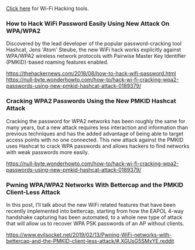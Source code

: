 [Click here](https://github.com/TheGetch/Penetration-Testing-Resources/wiki/Wi-Fi-Hacking---Tools) for Wi-Fi Hacking tools.

### How to Hack WiFi Password Easily Using New Attack On WPA/WPA2

Discovered by the lead developer of the popular password-cracking tool Hashcat, Jens 'Atom' Steube, the new WiFi hack works explicitly against WPA/WPA2 wireless network protocols with Pairwise Master Key Identifier (PMKID)-based roaming features enabled.

https://thehackernews.com/2018/08/how-to-hack-wifi-password.html
https://null-byte.wonderhowto.com/how-to/hack-wi-fi-cracking-wpa2-passwords-using-new-pmkid-hashcat-attack-0189379/

### Cracking WPA2 Passwords Using the New PMKID Hashcat Attack 

Cracking the password for WPA2 networks has been roughly the same for many years, but a new attack requires less interaction and information than previous techniques and has the added advantage of being able to target access points with no one connected. This new attack against the PMKID uses Hashcat to crack WPA passwords and allows hackers to find networks with weak passwords more easily.
 
https://null-byte.wonderhowto.com/how-to/hack-wi-fi-cracking-wpa2-passwords-using-new-pmkid-hashcat-attack-0189379/

### Pwning WPA/WPA2 Networks With Bettercap and the PMKID Client-Less Attack 

In this post, I’ll talk about the new WiFi related features that have been recently implemented into bettercap, starting from how the EAPOL 4-way handshake capturing has been automated, to a whole new type of attack that will allow us to recover WPA PSK passwords of an AP without clients.

https://www.evilsocket.net/2019/02/13/Pwning-WiFi-networks-with-bettercap-and-the-PMKID-client-less-attack/#.XGUsG5SMxYE.reddit
